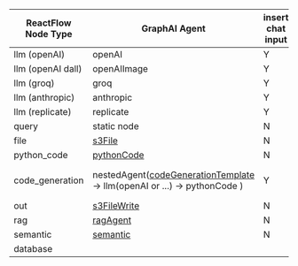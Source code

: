 | ReactFlow Node Type | GraphAI Agent                                                                                                                      | insert chat input | output to user | output format                                      | stream |
| ------------------- | ---------------------------------------------------------------------------------------------------------------------------------- | ----------------- | -------------- | -------------------------------------------------- | ------ |
| llm (openAI)        | openAI                                                                                                                             | Y                 | Y              | choices[0].message.content                         | Y      |
| llm (openAI dall)   | openAIImage                                                                                                                        | Y                 | Y              | (image url)                                        | N      |
| llm (groq)          | groq                                                                                                                               | Y                 | Y              | choices[0].message.content                         | Y      |
| llm (anthropic)     | anthropic                                                                                                                          | Y                 | Y              | choices[0].message.content                         | Y      |
| llm (replicate)     | replicate                                                                                                                          | Y                 | Y              | choices[0].message.content                         | N      |
| query               | static node                                                                                                                        | N                 | N              | N/A                                                | N/A    |
| file                | [s3File](../src/agents/s3/s3_file_agent.ts)                                                                                        | N                 | N              | N/A                                                | N/A    |
| python_code         | [pythonCode](../src/agents/python/python_code_agent.ts)                                                                            | N                 | Y              | Execution result                                   | N      |
| code_generation     | nestedAgent([codeGenerationTemplate](../src/agents/python/code_generation_template_agent.ts) -> llm(openAI or ...) -> pythonCode ) | Y                 | Y              | Generated Code(llm) / Execution result(pythonCode) | N      |
| out                 | [s3FileWrite](../src/agents/s3/s3_file_write_agent.ts)                                                                             | N                 | N              | N/A                                                | N/A    |
| rag                 | [ragAgent](../src/agents/rag/rag_agent.ts)                                                                                         | N                 | N              | N/A                                                | N/A    |
| semantic            | [semantic](../src/agents/rag/semantic_agent.ts)                                                                                    | N                 | N              | N/A                                                | N/A    |
| database            |
